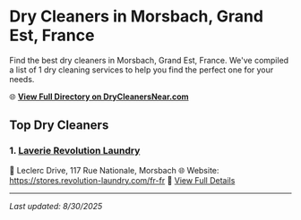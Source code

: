 # Dry Cleaners in Morsbach, Grand Est, France

Find the best dry cleaners in Morsbach, Grand Est, France. We've compiled a list of 1 dry cleaning services to help you find the perfect one for your needs.

🌐 **[View Full Directory on DryCleanersNear.com](https://drycleanersnear.com/city/France/Grand%20Est/Morsbach)**

## Top Dry Cleaners

### 1. [Laverie Revolution Laundry](https://drycleanersnear.com/dryCleaner/68afb8cb4e19aac41e8a239c/laverie-revolution-laundry)
📍 Leclerc Drive, 117 Rue Nationale, Morsbach
🌐 Website: https://stores.revolution-laundry.com/fr-fr
🔗 [View Full Details](https://drycleanersnear.com/dryCleaner/68afb8cb4e19aac41e8a239c/laverie-revolution-laundry)


---

*Last updated: 8/30/2025*
